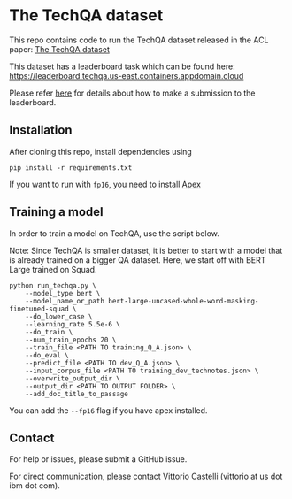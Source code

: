 # The TechQA dataset

This repo contains code to run the TechQA dataset released in the ACL paper: [The TechQA dataset](https://arxiv.org/abs/1911.02984)

This dataset has a leaderboard task which can be found here: https://leaderboard.techqa.us-east.containers.appdomain.cloud

Please refer [here](./docker/techqa/README.md) for details about how to make a submission to the leaderboard.

## Installation


After cloning this repo, install dependencies using 
```
pip install -r requirements.txt
```

If you want to run with `fp16`, you need to install [Apex]( https://github.com/NVIDIA/apex.git)

## Training a model

In order to train a model on TechQA, use the script below. 

Note: Since TechQA is smaller dataset, it is better to start with a model that is already trained on a bigger QA dataset. Here, we start off with BERT Large trained on Squad.

```
python run_techqa.py \
    --model_type bert \
    --model_name_or_path bert-large-uncased-whole-word-masking-finetuned-squad \
    --do_lower_case \
    --learning_rate 5.5e-6 \ 
    --do_train \
    --num_train_epochs 20 \
    --train_file <PATH TO training_Q_A.json> \
    --do_eval \
    --predict_file <PATH TO dev_Q_A.json> \
    --input_corpus_file <PATH TO training_dev_technotes.json> \
    --overwrite_output_dir \
    --output_dir <PATH TO OUTPUT FOLDER> \ 
    --add_doc_title_to_passage 
```

You can add the `--fp16` flag if you have apex installed.


## Contact

For help or issues, please submit a GitHub issue.

For direct communication, please contact Vittorio Castelli (vittorio at us dot ibm dot com).

